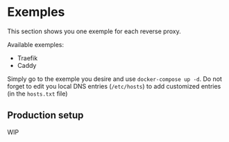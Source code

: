 # Exemples

This section shows you one exemple for each reverse proxy.

Available exemples:
- Traefik
- Caddy

Simply go to the exemple you desire and use `docker-compose up -d`.
Do not forget to edit you local DNS entries (`/etc/hosts`) to add customized entries (in the `hosts.txt` file)

## Production setup

WIP
